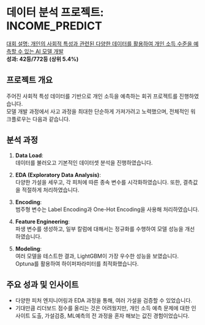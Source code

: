 # 데이터 분석 프로젝트: INCOME_PREDICT

[대회 설명: 개인의 사회적 특성과 관련된 다양한 데이터를 활용하여 개인 소득 수준을 예측할 수 있는 AI 모델 개발](https://dacon.io/competitions/official/236230/overview/description)  
**성과: 42등/772등 (상위 5.4%)**

## 프로젝트 개요
주어진 사회적 특성 데이터를 기반으로 개인 소득을 예측하는 회귀 프로젝트를 진행하였습니다.  
모델 개발 과정에서 사고 과정을 최대한 단순하게 가져가려고 노력했으며, 전체적인 워크플로우는 다음과 같습니다.

## 분석 과정
1. **Data Load**:  
   데이터를 불러오고 기본적인 데이터셋 분석을 진행하였습니다.

2. **EDA (Exploratory Data Analysis)**:  
   다양한 가설을 세우고, 각 피처에 따른 종속 변수를 시각화하였습니다. 또한, 결측값을 적절하게 처리하였습니다.

3. **Encoding**:  
   범주형 변수는 Label Encoding과 One-Hot Encoding을 사용해 처리하였습니다.

4. **Feature Engineering**:  
   파생 변수를 생성하고, 일부 칼럼에 대해서는 정규화를 수행하여 모델 성능을 개선하였습니다.

5. **Modeling**:  
   여러 모델을 테스트한 결과, LightGBM이 가장 우수한 성능을 보였습니다.  
   Optuna를 활용하여 하이퍼파라미터를 최적화했습니다.

## 주요 성과 및 인사이트
- 다양한 피처 엔지니어링과 EDA 과정을 통해, 여러 가설을 검증할 수 있었습니다.
- 기대만큼 리더보드 점수를 올리는 것은 어려웠지만, 개인 소득 예측 문제에 대한 인사이트 도출, 가설검증, ML예측의 전 과정을 혼자 해보는 값진 경험이었습니다.
